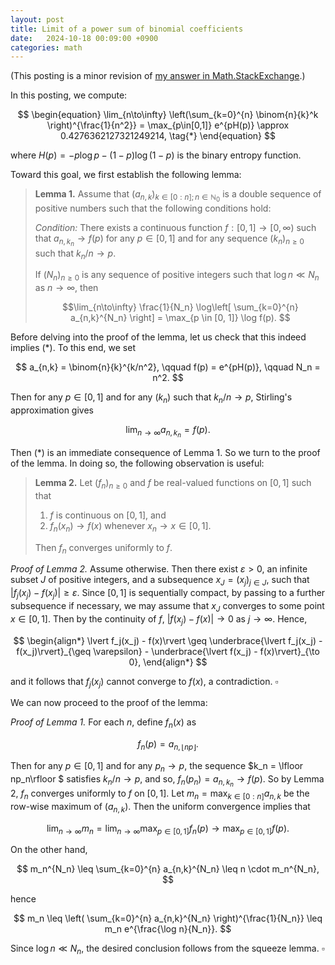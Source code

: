 ```yaml
---
layout: post
title: Limit of a power sum of binomial coefficients
date:   2024-10-18 00:09:00 +0900
categories: math
---
```


(This posting is a minor revision of [my answer in Math.StackExchange](https://math.stackexchange.com/questions/4985791/how-to-evaluate-lim-limits-n-to-infty-frac-ln-left-sum-limits-k-0n-b/4985898#4985898).)

In this posting, we compute:

$$
\begin{equation}
\lim_{n\to\infty} \left(\sum_{k=0}^{n} \binom{n}{k}^k \right)^{\frac{1}{n^2}} = \max_{p\in[0,1]} e^{pH(p)} \approx 0.4276362127321249214, \tag{*}
\end{equation}
$$

where $H(p) = -p\log p - (1-p)\log(1-p)$ is the binary entropy function.

Toward this goal, we first establish the following lemma:

>**Lemma 1.** Assume that $(a_{n,k})_{k \in [0:n]; n \in \mathbb{N}_0}$ is a double sequence of positive numbers such that the following conditions hold:
>
>*Condition:* There exists a continuous function $f : [0, 1] \to [0, \infty)$ such that $a_{n,k_n} \to f(p)$ for any $p \in [0, 1]$ and for any sequence $(k_n)_{n\geq 0}$ such that $k_n/n \to p$.
>
>If $(N_n)_{n\geq 0}$ is any sequence of positive integers such that $\log n \ll N_n$ as $n \to \infty$, then
>
>$$\lim_{n\to\infty} \frac{1}{N_n} \log\left[ \sum_{k=0}^{n} a_{n,k}^{N_n} \right] = \max_{p \in [0, 1]} \log f(p). $$

Before delving into the proof of the lemma, let us check that this indeed implies $\text{(*)}$. To this end, we set

$$ a_{n,k} = \binom{n}{k}^{k/n^2}, \qquad f(p) = e^{pH(p)}, \qquad N_n = n^2. $$

Then for any $p \in [0, 1]$ and for any $(k_n)$ such that $k_n / n \to p$, Stirling's approximation gives

$$ \lim_{n\to\infty} a_{n,k_n} = f(p). $$

Then $\text{(*)}$ is an immediate consequence of Lemma 1. So we turn to the proof of the lemma. In doing so, the following observation is useful:

>**Lemma 2.** Let $(f_n)_{n\geq 0}$ and $f$ be real-valued functions on $[0, 1]$ such that
>
>1. $f$ is continuous on $[0, 1]$, and
>2. $f_n(x_n) \to f(x)$ whenever $x_n \to x \in [0, 1]$.
>
> Then $f_n$ converges uniformly to $f$.

*Proof of Lemma 2.* Assume otherwise. Then there exist $\varepsilon > 0$, an infinite subset $J$ of positive integers, and a subsequence $x_J = (x_j)_{j\in J}$, such that $\lvert f_j(x_j) - f(x_j) \rvert \geq \varepsilon$. Since $[0, 1]$ is sequentially compact, by passing to a further subsequence if necessary, we may assume that $x_J$ converges to some point $x \in [0, 1]$. Then by the continuity of $f$, $\lvert f(x_j) - f(x) \rvert \to 0$ as $j \to \infty$. Hence,

$$
\begin{align*}
\lvert f_j(x_j) - f(x)\rvert
\geq \underbrace{\lvert f_j(x_j) - f(x_j)\rvert}_{\geq \varepsilon} - \underbrace{\lvert f(x_j) - f(x)\rvert}_{\to 0},
\end{align*}
$$

and it follows that $f_j(x_j)$ cannot converge to $f(x)$, a contradiction. $\square$

We can now proceed to the proof of the lemma:

*Proof of Lemma 1.* For each $n$, define $f_n(x)$ as

$$ f_n(p) = a_{n,\lfloor np\rfloor}. $$

Then for any $p \in [0, 1]$ and for any $p_n \to p$, the sequence $k_n = \lfloor np_n\rfloor $ satisfies $k_n/n \to p$, and so, $f_n(p_n) = a_{n,k_n} \to f(p)$. So by Lemma 2, $f_n$ converges uniformly to $f$ on $[0, 1]$. Let $m_n = \max_{k\in[0:n]} a_{n,k}$ be the row-wise maximum of $(a_{n,k})$. Then the uniform convergence implies that

$$ \lim_{n\to\infty} m_n
= \lim_{n\to\infty} \max_{p\in[0,1]} f_n(p)
\to \max_{p\in[0,1]} f(p). $$

On the other hand,

$$ m_n^{N_n} \leq \sum_{k=0}^{n} a_{n,k}^{N_n} \leq n \cdot m_n^{N_n}, $$

hence

$$ m_n \leq \left( \sum_{k=0}^{n} a_{n,k}^{N_n} \right)^{\frac{1}{N_n}} \leq m_n e^{\frac{\log n}{N_n}}. $$

Since $\log n \ll N_n$, the desired conclusion follows from the squeeze lemma. $\square$

